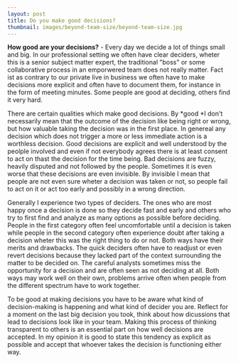 ```yaml
---
layout: post
title: Do you make good decisions?
thumbnail: images/beyond-team-size/beyond-team-size.jpg
---
```


**How good are your decisions?** - Every day we decide a lot of things small and big. In our professional setting we often have clear deciders, wheter this is a senior subject matter expert, the traditional "boss" or some collaborative process in an emporwered team does not really matter. Fact ist as contrary to our private live in business we often have to make decisions more explicit and often have to document them, for instance in the form of meeting minutes. Some people are good at deciding, others find it very hard. 

There are certain qualities which make good decisions. By *good *I don't necessarily mean that the outcome of the decision like being right or wrong, but how valuable taking the decision was in the first place. In genereal any decision which does not trigger a more or less immediate action is a worthless decision. Good decisions are explicit and well understood by the peolple involved and even if not everybody agrees there is at least consent to act on thast the decision for the time being. Bad decisions are fuzzy, heavily disputed and not followed by the people. Sometimes it is even worse that these decisions are even invisible. By invisible I mean that people are not even sure wheter a decision was taken or not, so people fail to act on it or act too early and possibly in a wrong direction.

Generally I experience two types of deciders. The ones who are most happy once a decision is done so they decide fast and early and others who try to first find and analyze as many options as possible before deciding. People in the first category often feel uncomfortable until a decision is taken while people in the second category often experience doubt after taking a decision wheter this was the right thing to do or not. Both ways have their merits and drawbacks. The quick deciders often have to readjust or even revert decisions because they lacked part of the context surrounding the matter to be decided on. The careful analysts sometimes miss the opportunity for a decision and are often seen as not deciding at all. Both ways may work well on their own, problems arrive often when people from the different spectrum have to work together. 

To be good at making decisions you have to be aware what kind of decision-making is happening and what kind of decider you are. Reflect for a moment on the last big decision you took, think about how dicussions that lead to decisions look like in your team. Making this process of thinking transparent to others is an essential part on how well decisions are accepted. In my opinion it is good to state this tendency as explicit as possible and accept that whoever takes the decision is functioning either way. 